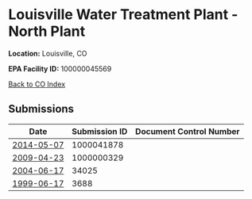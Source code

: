 # Louisville Water Treatment Plant - North Plant

**Location:** Louisville, CO

**EPA Facility ID:** 100000045569

[Back to CO Index](../../index.md)

## Submissions

| Date | Submission ID | Document Control Number |
|------|--------------|-------------------------|
| [2014-05-07](submissions/1000041878.md) | 1000041878 |  |
| [2009-04-23](submissions/1000000329.md) | 1000000329 |  |
| [2004-06-17](submissions/34025.md) | 34025 |  |
| [1999-06-17](submissions/3688.md) | 3688 |  |
